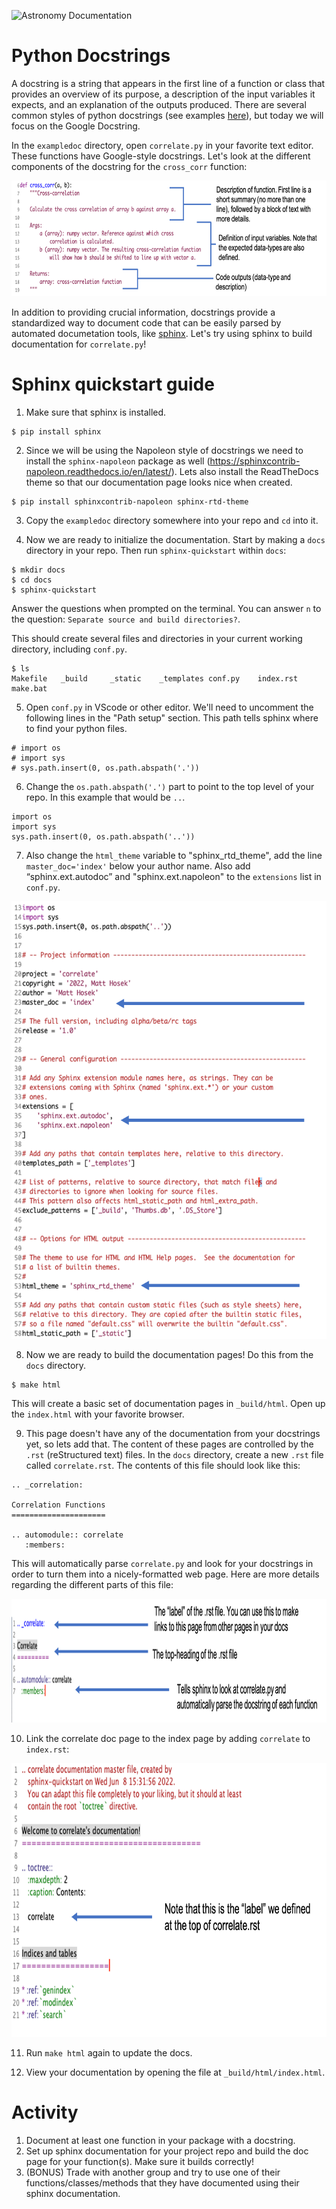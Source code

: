 ![Astronomy Documentation](https://pbs.twimg.com/media/EUJmsaXUcAEfmTT?format=jpg&name=medium)

# Python Docstrings
A docstring is a string that appears in the first line of a function
or class that provides an overview of its purpose, a description of
the input variables it expects, and an explanation of the outputs
produced. There are several common styles of python
docstrings (see examples
[here](https://betterprogramming.pub/3-different-docstring-formats-for-python-d27be81e0d68)),
but today we will focus on the Google Docstring. 

In the `exampledoc` directory, open `correlate.py` in your favorite
text editor. These functions have Google-style docstrings. Let's look at
the different components of the docstring for the `cross_corr` function:


<p align="center">
  <img width="700" height="185" src="./figs/docstring_f.png">
</p>

In addition to providing crucial information, docstrings provide a standardized way to
document code that can be easily parsed by automated
documetation tools, like
[sphinx](https://www.sphinx-doc.org/en/master/). Let's try using
sphinx to build documentation for `correlate.py`!

# Sphinx quickstart guide

1. Make sure that sphinx is installed.
```
$ pip install sphinx
```

2. Since we will be using the Napoleon style of docstrings we need to install the `sphinx-napoleon` package as well (https://sphinxcontrib-napoleon.readthedocs.io/en/latest/). Lets also install the ReadTheDocs theme so that our documentation page looks nice when created.
```
$ pip install sphinxcontrib-napoleon sphinx-rtd-theme
```

3. Copy the `exampledoc` directory somewhere into your repo and `cd` into it.

4. Now we are ready to initialize the documentation. Start by making a
`docs` directory in your repo. Then run `sphinx-quickstart` within `docs`:
```
$ mkdir docs
$ cd docs
$ sphinx-quickstart
```
Answer the questions when prompted on the terminal. You can answer `n` to the question: `Separate source and build directories?`.

This should create several files and directories in your current working directory, including `conf.py`.
```
$ ls
Makefile   _build     _static    _templates conf.py    index.rst  make.bat
```

5. Open `conf.py` in VScode or other editor. We'll need to uncomment
the following lines in the "Path setup" section. This path tells
sphinx where to find your python files.
```
# import os
# import sys
# sys.path.insert(0, os.path.abspath('.'))
```

6. Change the `os.path.abspath('.')` part to point to the top level of your repo. In this example that would be `..`.
```
import os
import sys
sys.path.insert(0, os.path.abspath('..'))
```

7. Also change the `html_theme` variable to "sphinx_rtd_theme", add
   the line `master_doc='index'` below your author name. Also add
   “sphinx.ext.autodoc” and "sphinx.ext.napoleon" to the `extensions`
   list in `conf.py`.

<p align="center">
  <img width="574" height="700" src="./figs/conf_edits.png">
</p>

8. Now we are ready to build the documentation pages! Do this from the `docs` directory.
```
$ make html
```

This will create a basic set of documentation pages in `_build/html`. Open up the `index.html` with your favorite browser.


9. This page doesn't have any of the documentation from your
docstrings yet, so lets add that. The content of these pages are
controlled by the `.rst` (reStructured text) files. In the `docs`
directory, create a new `.rst` file called `correlate.rst`. The contents of this file should look like this:
```
.. _correlation:

Correlation Functions
=====================

.. automodule:: correlate
   :members:
```
This will automatically parse `correlate.py` and look for your
   docstrings in order to turn them into a nicely-formatted web
   page. Here are more details regarding the different parts of
   this file:

<p align="center">
  <img width="1000" height="198" src="./figs/correlate_edits.png">
</p>

10. Link the correlate doc page to the index page by adding ``correlate``
to ``index.rst``:

<p align="center">
  <img width="800" height="438" src="./figs/index_edits.png">
</p>


11. Run `make html` again to update the docs.

12. View your documentation by opening the file at `_build/html/index.html`.


# Activity
1. Document at least one function in your package with a docstring.
2. Set up sphinx documentation for your project repo and build the doc
   page for your function(s). Make sure it builds correctly!
3. (BONUS) Trade with another group and try to use one of their functions/classes/methods that they have documented using their sphinx documentation.

